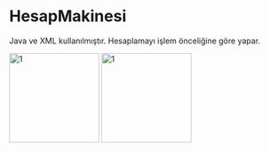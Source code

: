 # HesapMakinesi
Java ve XML kullanılmıştır. Hesaplamayı işlem önceliğine göre yapar.

<gif width="162" alt="1" srx="https://user-images.githubusercontent.com/116540963/226562012-c589e7ca-ce7f-46a0-9a89-a8ae6858ac23.gif">   <img width="162" alt="1" src="https://user-images.githubusercontent.com/116540963/226404085-84a8cfa3-c247-4c86-8b33-49cf9379368d.png">   <img width="162" alt="1" src="https://user-images.githubusercontent.com/116540963/226404120-5462c85a-6892-4d68-a3d3-7e259d6e7f3e.png">
